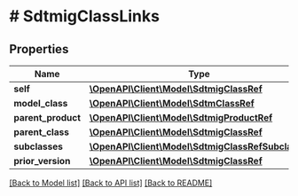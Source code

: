 # # SdtmigClassLinks

## Properties

Name | Type | Description | Notes
------------ | ------------- | ------------- | -------------
**self** | [**\OpenAPI\Client\Model\SdtmigClassRef**](SdtmigClassRef.md) |  | [optional]
**model_class** | [**\OpenAPI\Client\Model\SdtmClassRef**](SdtmClassRef.md) |  | [optional]
**parent_product** | [**\OpenAPI\Client\Model\SdtmigProductRef**](SdtmigProductRef.md) |  | [optional]
**parent_class** | [**\OpenAPI\Client\Model\SdtmigClassRef**](SdtmigClassRef.md) |  | [optional]
**subclasses** | [**\OpenAPI\Client\Model\SdtmigClassRefSubclass[]**](SdtmigClassRefSubclass.md) |  | [optional]
**prior_version** | [**\OpenAPI\Client\Model\SdtmigClassRef**](SdtmigClassRef.md) |  | [optional]

[[Back to Model list]](../../README.md#models) [[Back to API list]](../../README.md#endpoints) [[Back to README]](../../README.md)
